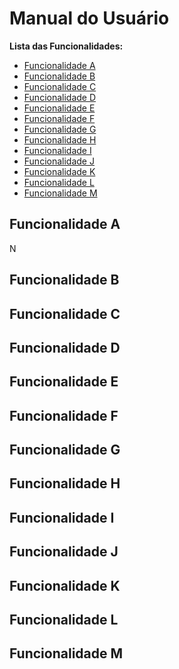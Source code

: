 # Manual do Usuário










**Lista das Funcionalidades:**

 - [Funcionalidade A](#Cadastro)
 - [Funcionalidade B](#Login/Logout)
 - [Funcionalidade C](#Controle-de-acessos)
 - [Funcionalidade D](#Editar-dados)
 - [Funcionalidade E](#Busca-de-usuário-e-posts)
 - [Funcionalidade F](#Timeline)
 - [Funcionalidade G](#Conceder-e-retirar-privilégios-de-administrador)
 - [Funcionalidade H](#Editar-Usuário)
 - [Funcionalidade I](#Postar)
 - [Funcionalidade J](#Comentar)
 - [Funcionalidade K](#Curtir-e-descurtir-posts-e-comentários)
 - [Funcionalidade L](#Editar-posts-e-comentários)
 - [Funcionalidade M](#Excluir-posts-e-comentários)

## Funcionalidade A

N

## Funcionalidade B



## Funcionalidade C

## Funcionalidade D
## Funcionalidade E
## Funcionalidade F
## Funcionalidade G
## Funcionalidade H
## Funcionalidade I
## Funcionalidade J
## Funcionalidade K
## Funcionalidade L
## Funcionalidade M
